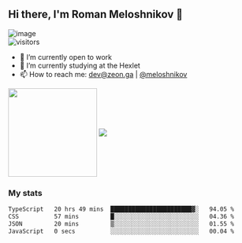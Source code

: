 ## Hi there, I'm Roman Meloshnikov 👋

![image](https://www.codewars.com/users/meloshnikov/badges/small?theme=light)<br>
![visitors](https://visitor-badge.glitch.me/badge?page_id=aldangold)

<!--
Here are some ideas to get you started:

- 🧰 I’m currently open to work
- 👯 I’m looking to collaborate on ...
- 🤔 I’m looking for help with ...
- 💬 Ask me about ...
- 📫 How to reach me: meloshnikov
- 😄 Pronouns: ...
- ⚡ Fun fact: ...
-->

- 🧰 I’m currently open to work
- 🌱 I’m currently studying at the Hexlet
- 📫 How to reach me: dev@zeon.ga | [@meloshnikov](https://telegram.me/meloshnikov)

<span>
<a>
<img align="center" height="180em" src="https://github-readme-stats.vercel.app/api?username=meloshnikov&show_icons=true&hide_border=true&&count_private=true&include_all_commits=true" />
</a>
<a>
<img align="center" src="https://github-readme-stats.vercel.app/api/top-langs/?username=meloshnikov&layout=compact&hide_border=true" />
</a>
</span>


### My stats
<!--START_SECTION:waka-->

```txt
TypeScript   20 hrs 49 mins  ███████████████████████▓░   94.05 %
CSS          57 mins         █░░░░░░░░░░░░░░░░░░░░░░░░   04.36 %
JSON         20 mins         ▒░░░░░░░░░░░░░░░░░░░░░░░░   01.55 %
JavaScript   0 secs          ░░░░░░░░░░░░░░░░░░░░░░░░░   00.04 %
```

<!--END_SECTION:waka-->

